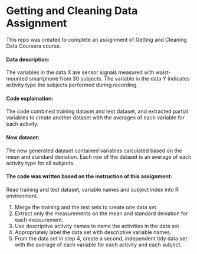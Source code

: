 # Getting and Cleaning Data Assignment

This repo was created to complete an assignment of Getting and Cleaning Data Coursera course.

#### Data description:
The variables in the data X are sensor signals measured with waist-mounted smartphone from 30 subjects. 
The variable in the data Y indicates activity type the subjects performed during recording.

#### Code explaination:
The code combined training dataset and test dataset,  and extracted partial variables to create another dataset with the averages of each variable for each activity.

#### New dataset:
The new generated dataset contained variables calculated based on the mean and standard deviation. Each row of the dataset is an average of each activity type for all subjects.

#### The code was written based on the instruction of this assignment:
Read training and test dataset, variable names and subject index into R environment.

1. Merge the training and the test sets to create one data set.
2. Extract only the measurements on the mean and standard deviation for each measurement.
3. Use descriptive activity names to name the activities in the data set
4. Appropriately label the data set with descriptive variable names.
5. From the data set in step 4, create a second, independent tidy data set with the average of each variable for each activity and each subject.
